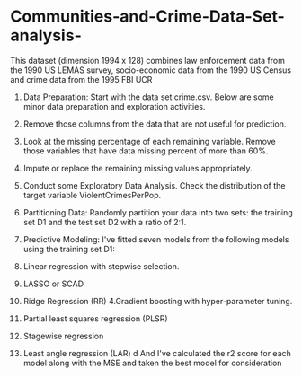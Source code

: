 # Communities-and-Crime-Data-Set-analysis-
This dataset (dimension 1994 x 128) combines law enforcement data from the 1990 US LEMAS survey, socio-economic data from the 1990 US Census and crime data from the 1995 FBI UCR
1.  Data Preparation: Start with the data set crime.csv. 
Below are some minor data preparation and exploration activities.
1. Remove those columns from the data that are not useful for prediction. 
2. Look at the missing percentage of each remaining variable. Remove those variables that have data missing percent of more than 60%. 
3. Impute or replace the remaining missing values appropriately. 
4. Conduct some Exploratory Data Analysis. 
Check the distribution of the target variable ViolentCrimesPerPop. 
 
2. Partitioning Data: Randomly partition your data into two sets: the training set D1 and the test set D2 with a ratio of 2:1.  
 
3. Predictive Modeling: I've fitted seven models  from the following models using the training set D1: 
1. Linear regression with stepwise selection. 
2. LASSO or SCAD  
3. Ridge Regression (RR) 
4.Gradient boosting with hyper-parameter tuning.
5. Partial least squares regression (PLSR)  
6. Stagewise regression 
7. Least angle regression (LAR)
d
And I've calculated the r2 score for each model along with the MSE and taken the best model for consideration
